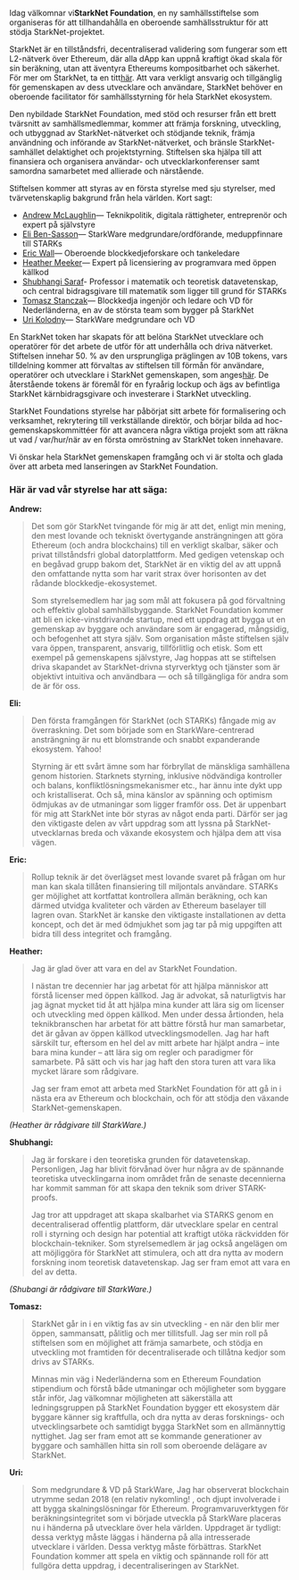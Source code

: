 Idag välkomnar vi**StarkNet Foundation**, en ny samhällsstiftelse som organiseras för att tillhandahålla en oberoende samhällsstruktur för att stödja StarkNet-projektet.

StarkNet är en tillståndsfri, decentraliserad validering som fungerar som ett L2-nätverk över Ethereum, där alla dApp kan uppnå kraftigt ökad skala för sin beräkning, utan att äventyra Ethereums kompositbarhet och säkerhet. För mer om StarkNet, ta en titt[här](https://starknet.io/). Att vara verkligt ansvarig och tillgänglig för gemenskapen av dess utvecklare och användare, StarkNet behöver en oberoende facilitator för samhällsstyrning för hela StarkNet ekosystem.

Den nybildade StarkNet Foundation, med stöd och resurser från ett brett tvärsnitt av samhällsmedlemmar, kommer att främja forskning, utveckling, och utbyggnad av StarkNet-nätverket och stödjande teknik, främja användning och införande av StarkNet-nätverket, och bränsle StarkNet-samhället delaktighet och projektstyrning. Stiftelsen ska hjälpa till att finansiera och organisera användar- och utvecklarkonferenser samt samordna samarbetet med allierade och närstående.

Stiftelsen kommer att styras av en första styrelse med sju styrelser, med tvärvetenskaplig bakgrund från hela världen. Kort sagt:

* [Andrew McLaughlin](https://andrew.mclaughl.in/about-me)— Teknikpolitik, digitala rättigheter, entreprenör och expert på självstyre
* [Eli Ben-Sasson](https://starkware.co/media-kit/?founder=Eli#founders)— StarkWare medgrundare/ordförande, meduppfinnare till STARKs
* [Eric Wall](https://en.wikipedia.org/wiki/Eric_Wall_(researcher))— Oberoende blockkedjeforskare och tankeledare
* [Heather Meeker](http://www.heathermeeker.com/)— Expert på licensiering av programvara med öppen källkod
* [Shubhangi Saraf](https://www.math.toronto.edu/ssaraf/)- Professor i matematik och teoretisk datavetenskap, och central bidragsgivare till matematik som ligger till grund för STARKs
* [Tomasz Stanczak](https://www.linkedin.com/in/tomaszkajetanstanczak/?originalSubdomain=uk)— Blockkedja ingenjör och ledare och VD för Nederländerna, en av de största team som bygger på StarkNet
* [Uri Kolodny](https://starkware.co/media-kit/?founder=Uri#founders)— StarkWare medgrundare och VD

En StarkNet token har skapats för att belöna StarkNet utvecklare och operatörer för det arbete de utför för att underhålla och driva nätverket. Stiftelsen innehar 50. % av den ursprungliga präglingen av 10B tokens, vars tilldelning kommer att förvaltas av stiftelsen till förmån för användare, operatörer och utvecklare i StarkNet gemenskapen, som anges[här](https://medium.com/starkware/part-3-starknet-token-design-5cc17af066c6). De återstående tokens är föremål för en fyraårig lockup och ägs av befintliga StarkNet kärnbidragsgivare och investerare i StarkNet utveckling.

StarkNet Foundations styrelse har påbörjat sitt arbete för formalisering och verksamhet, rekrytering till verkställande direktör, och börjar bilda ad hoc-gemenskapskommittéer för att avancera några viktiga projekt som att räkna ut vad / var/hur/när av en första omröstning av StarkNet token innehavare.

Vi önskar hela StarkNet gemenskapen framgång och vi är stolta och glada över att arbeta med lanseringen av StarkNet Foundation.



### Här är vad vår styrelse har att säga:

**Andrew:**

> Det som gör StarkNet tvingande för mig är att det, enligt min mening, den mest lovande och tekniskt övertygande ansträngningen att göra Ethereum (och andra blockchains) till en verkligt skalbar, säker och privat tillståndsfri global datorplattform. Med gedigen vetenskap och en begåvad grupp bakom det, StarkNet är en viktig del av att uppnå den omfattande nytta som har varit strax över horisonten av det rådande blockkedje-ekosystemet.
> 
> Som styrelsemedlem har jag som mål att fokusera på god förvaltning och effektiv global samhällsbyggande. StarkNet Foundation kommer att bli en icke-vinstdrivande startup, med ett uppdrag att bygga ut en gemenskap av byggare och användare som är engagerad, mångsidig, och befogenhet att styra själv. Som organisation måste stiftelsen själv vara öppen, transparent, ansvarig, tillförlitlig och etisk. Som ett exempel på gemenskapens självstyre, Jag hoppas att se stiftelsen driva skapandet av StarkNet-drivna styrverktyg och tjänster som är objektivt intuitiva och användbara — och så tillgängliga för andra som de är för oss.

**Eli:**

> Den första framgången för StarkNet (och STARKs) fångade mig av överraskning. Det som började som en StarkWare-centrerad ansträngning är nu ett blomstrande och snabbt expanderande ekosystem. Yahoo!
> 
> Styrning är ett svårt ämne som har förbryllat de mänskliga samhällena genom historien. Starknets styrning, inklusive nödvändiga kontroller och balans, konfliktlösningsmekanismer etc., har ännu inte dykt upp och kristalliserat. Och så, mina känslor av spänning och optimism ödmjukas av de utmaningar som ligger framför oss. Det är uppenbart för mig att StarkNet inte bör styras av något enda parti. Därför ser jag den viktigaste delen av vårt uppdrag som att lyssna på StarkNet-utvecklarnas breda och växande ekosystem och hjälpa dem att visa vägen.

**Eric:**

> Rollup teknik är det överlägset mest lovande svaret på frågan om hur man kan skala tillåten finansiering till miljontals användare. STARKs ger möjlighet att kortfattat kontrollera allmän beräkning, och kan därmed utvidga kvaliteter och värden av Ethereum baselayer till lagren ovan. StarkNet är kanske den viktigaste installationen av detta koncept, och det är med ödmjukhet som jag tar på mig uppgiften att bidra till dess integritet och framgång.

**Heather:**

> Jag är glad över att vara en del av StarkNet Foundation.
> 
> I nästan tre decennier har jag arbetat för att hjälpa människor att förstå licenser med öppen källkod. Jag är advokat, så naturligtvis har jag ägnat mycket tid åt att hjälpa mina kunder att lära sig om licenser och utveckling med öppen källkod. Men under dessa årtionden, hela teknikbranschen har arbetat för att bättre förstå hur man samarbetar, det är gåvan av öppen källkod utvecklingsmodellen. Jag har haft särskilt tur, eftersom en hel del av mitt arbete har hjälpt andra – inte bara mina kunder – att lära sig om regler och paradigmer för samarbete. På sätt och vis har jag haft den stora turen att vara lika mycket lärare som rådgivare.
> 
> Jag ser fram emot att arbeta med StarkNet Foundation för att gå in i nästa era av Ethereum och blockchain, och för att stödja den växande StarkNet-gemenskapen.

*(Heather är rådgivare till StarkWare.)*

**Shubhangi:**

> Jag är forskare i den teoretiska grunden för datavetenskap. Personligen, Jag har blivit förvånad över hur några av de spännande teoretiska utvecklingarna inom området från de senaste decennierna har kommit samman för att skapa den teknik som driver STARK-proofs.
> 
> Jag tror att uppdraget att skapa skalbarhet via STARKS genom en decentraliserad offentlig plattform, där utvecklare spelar en central roll i styrning och design har potential att kraftigt utöka räckvidden för blockchain-tekniker. Som styrelsemedlem är jag också angelägen om att möjliggöra för StarkNet att stimulera, och att dra nytta av modern forskning inom teoretisk datavetenskap. Jag ser fram emot att vara en del av detta.

*(Shubangi är rådgivare till StarkWare.)*

**Tomasz:**

> StarkNet går in i en viktig fas av sin utveckling - en när den blir mer öppen, sammansatt, pålitlig och mer tillitsfull. Jag ser min roll på stiftelsen som en möjlighet att främja samarbete, och stödja en utveckling mot framtiden för decentraliserade och tillåtna kedjor som drivs av STARKs.
> 
> Minnas min väg i Nederländerna som en Ethereum Foundation stipendium och förstå både utmaningar och möjligheter som byggare står inför, Jag välkomnar möjligheten att säkerställa att ledningsgruppen på StarkNet Foundation bygger ett ekosystem där byggare känner sig kraftfulla, och dra nytta av deras forsknings- och utvecklingsarbete och samtidigt bygga StarkNet som en allmännyttig nyttighet. Jag ser fram emot att se kommande generationer av byggare och samhällen hitta sin roll som oberoende delägare av StarkNet.

**Uri:**

> Som medgrundare & VD på StarkWare, Jag har observerat blockchain utrymme sedan 2018 (en relativ nykomling! , och djupt involverade i att bygga skalningslösningar för Ethereum. Programvaruverktygen för beräkningsintegritet som vi började utveckla på StarkWare placeras nu i händerna på utvecklare över hela världen. Uppdraget är tydligt: dessa verktyg måste läggas i händerna på alla intresserade utvecklare i världen. Dessa verktyg måste förbättras. StarkNet Foundation kommer att spela en viktig och spännande roll för att fullgöra detta uppdrag, i decentraliseringen av StarkNet.